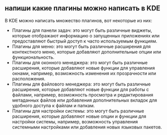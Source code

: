 ## напиши какие плагины можно написать в KDE

В KDE можно написать множество плагинов, вот некоторые из них:
- Плагины для панели задач: это могут быть различные виджеты, которые отображают информацию о запущенных приложениях или предоставляют быстрый доступ к часто используемым функциям.
- Плагины для меню: это могут быть различные расширения для контекстного меню, которые добавляют дополнительные опции или функциональность.
- Плагины для оконного менеджера: это могут быть различные расширения, которые добавляют новые функции для управления окнами, например, возможность изменения их прозрачности или расположения.
- Плагины для файлового менеджера: это могут быть различные расширения, которые добавляют новые функции для работы с файлами, например, возможность просмотра и редактирования метаданных файлов или добавления дополнительных вкладок для удобного доступа к файлам и папкам.
- Плагины для настройки системы: это могут быть различные расширения, которые добавляют новые опции и функции для настройки системы, например, возможность управления системными настройками или добавления новых языковых пакетов.

